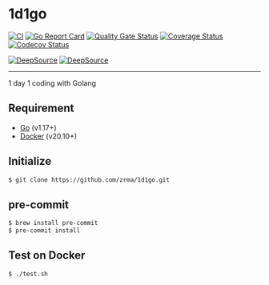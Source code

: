 # 1d1go

[![CI](https://github.com/zrma/1d1go/workflows/CI/badge.svg)](https://github.com/zrma/1d1go/actions)
[![Go Report Card](https://goreportcard.com/badge/github.com/zrma/1d1go)](https://goreportcard.com/report/github.com/zrma/1d1go)
[![Quality Gate Status](https://sonarcloud.io/api/project_badges/measure?project=zrma_1d1go&metric=alert_status)](https://sonarcloud.io/dashboard?id=zrma_1d1go)
[![Coverage Status](https://coveralls.io/repos/github/zrma/1d1go/badge.svg?branch=master)](https://coveralls.io/github/zrma/1d1go?branch=master)
[![Codecov Status](https://codecov.io/gh/zrma/1d1go/branch/master/graphs/badge.svg)](https://codecov.io/gh/zrma/1d1go)

[![DeepSource](https://deepsource.io/gh/zrma/1d1go.svg/?label=active+issues&show_trend=true)](https://deepsource.io/gh/zrma/1d1go/?ref=repository-badge)
[![DeepSource](https://deepsource.io/gh/zrma/1d1go.svg/?label=resolved+issues&show_trend=true)](https://deepsource.io/gh/zrma/1d1go/?ref=repository-badge)

----

1 day 1 coding with Golang


## Requirement

- [Go](https://golang.org) (v1.17+)
- [Docker](https://www.docker.com/) (v20.10+)

## Initialize

```bash
$ git clone https://github.com/zrma/1d1go.git
```

## pre-commit

```bash
$ brew install pre-commit
$ pre-commit install
```

## Test on Docker

```bash
$ ./test.sh
```
